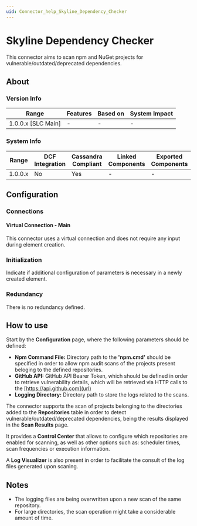 ```yaml
---
uid: Connector_help_Skyline_Dependency_Checker
---
```


# Skyline Dependency Checker

This connector aims to scan npm and NuGet projects for vulnerable/outdated/deprecated dependencies.

## About

### Version Info

|Range  |Features  |Based on  |System Impact  |
|---------|---------|---------|---------|
|1.0.0.x [SLC Main]     |-         |-         |-         |

### System Info

|Range  |DCF Integration  |Cassandra Compliant  |Linked Components  |Exported Components   |
|---------|---------|---------|---------|---------|
|1.0.0.x    |No       |Yes         |-         |-   |

## Configuration

### Connections

#### Virtual Connection - Main

This connector uses a virtual connection and does not require any input during element creation.

### Initialization

Indicate if additional configuration of parameters is necessary in a newly created element.

### Redundancy

There is no redundancy defined.

## How to use

Start by the **Configuration** page, where the following parameters should be defined:

- **Npm Command File:** Directory path to the **'npm.cmd'** should be specified in order to allow npm audit scans of the projects present beloging to the defined repositories.
- **GitHub API:** GitHub API Bearer Token, which should be defined in order to retrieve vulnerability details, which will be retrieved via HTTP calls to the [https://api.github.com](url)
- **Logging Directory:** Directory path to store the logs related to the scans.

The connector supports the scan of projects belonging to the directories added to the **Repositories** table in order to detect vulnerable/outdated/deprecated dependencies, 
being the results displayed in the **Scan Results** page.

It provides a **Control Center** that allows to configure which repositories are enabled for scanning, as well as other options such as: scheduler times, scan frequencies or execution information.

A **Log Visualizer** is also present in order to facilitate the consult of the log files generated upon scaning.

## Notes

- The logging files are being overwritten upon a new scan of the same repository.
- For large directories, the scan operation might take a considerable amount of time. 

